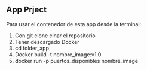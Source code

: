 ## App Prject

Para usar el contenedor de esta app desde la terminal:

1) Con git clone clnar el repositorio
2) Tener descargado Docker
3) cd folder_app
4) Docker build -t nombre_image:v1.0
5) docker run -p puertos_disponibles nombre_image